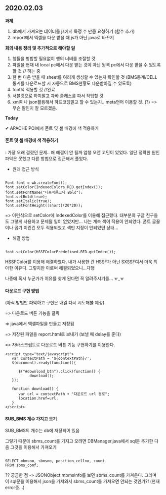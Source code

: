 ## 2020.02.03

**과제**
1) db에서 가져오는 데이터를 js에서 특정 수 만큼 요청하기 (함수 추가)
2) report에서 엑셀을 다운 받을 때 js가 아닌 java로 바꾸기

**회의 내용 정리 및 추가적으로 해야할 일**
1) 행들을 병합할 필요없이 행의 너비를 조절할 것
2) 파일을 현재 내 local pc에서 다운 받는 것이 아닌 원격 pc에서 다운 받을 수 있도록 할 것 // 하는 중
3) 한 번 다운 받을 때 sheet를 여러개 생성할 수 있는지 확인할 것 (BMS통계/CELL통계를 다운로드할 시 자동으로 BMS현황도 다운받아질 수 있도록)
4) font색 적용할 것 //완료
5) 서블릿으로 하지말고 자바 클래스를 파서 작업할 것
6) xml이나 json활용해서 하드코딩말고 할 수 있는지...meta언어 이용할 것..(?) => 무슨 말인지 잘 모르겠음.

**Today**

&#10004; APACHE POI에서 폰트 및 셀 배경에 색 적용하기

#### 폰트 및 셀 배경에 색 적용하기
: 가장 오래 걸렸던 문제.. 왜 해결이 안 될까 엄청 오랜 고민이 있었다.
일단 정확한 원인파악은 못했고 다른 방법으로 접근해서 풀었다.
* 원래 접근 방식
```

Font font = wb.createFont();
font.setColor(IndexedColors.RED.getIndex());
font.setFontName("나눔바른고딕 Bold");
font.setBold(true);
font.setItalic(true);
font.setFontHeight((short)(20*20));

```
=> 이런식으로 setColor에 IndexedColor를 이용해 접근했다.
대부분의 구글 친구들도 그렇게 사용하고 문제될 일이 없었지만... 나는 계속 색이 적용이 안되었다.
폰트 글꼴이나 굵기 이런건 모두 적용되었고 색만 지정이 안되었던 상태...

* 해결 방법
```

font.setColor(HSSFColorPredefined.RED.getIndex());

```
HSSFColor를 이용해 해결하였다. 내가 사용한 건 HSSF가 아닌 SXSSF여서 더욱 의아한 이유다. 그렇지만 이로써 해결되었으니...다행

나중에 혹시 누군가가 이유를 찾게 된다면 꼭 알려주시기를... ㅠ_ㅠ

#### 다운로드 구현 방법
(아직 방법만 파악하고 구현은 내일 다시 시도해볼 예정)

=> 다운로드 버튼 기능을 클릭 

=> java에서 엑셀파일을 만들고 저장됨

=> 저장된 파일을 report.html로 보내기 (보낼 때 delay를 준다)

=> 자바스크립트로 다운로드 버튼 기능 구현하기를 이용한다.
```
<script type="text/javascript">      
   var contextPath = '${contextPath}/';   
   $(document).ready(function(){

      $("#download_btn").click(function() {
           download();
   });      

   function download() {
      var url = contextPath + "다운로드 url 경로";
      location.href=url;
   }
</script>
```

#### SUB_BMS 개수 가지고 오기
SUB_BMS의 개수는 db에 저장되어 있음

그렇기 때문에 sbms_count를 가지고 오려면 DBManager.java에서 sql문 추가한 다음 그것을 이용해서 가져오기
```

SELECT mbmsno, sbmsno, position_cellno, count
FROM sbms_conf;

```
?? 궁금한 점
-> JSONObject mbmsInfo를 보면 sbms_count를 가져온다. 그러며 이 sql문을 이용해서 json을 가져와서 sbms_count를 가져오면 안되는 것인가?! (현재 error중...)